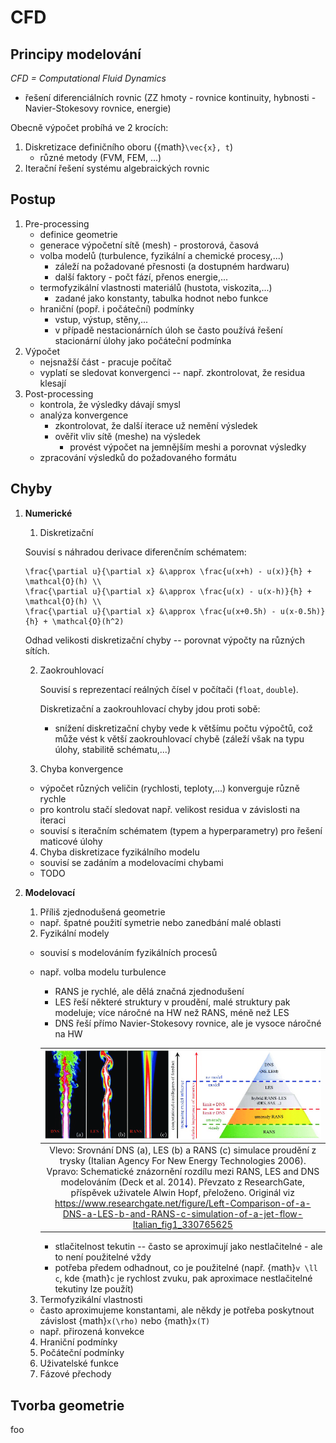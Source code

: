 # CFD 

## Principy modelování
*CFD = Computational Fluid Dynamics*
- řešení diferenciálních rovnic (ZZ hmoty - rovnice kontinuity, hybnosti - Navier-Stokesovy rovnice, energie)

Obecně výpočet probíhá ve 2 krocích:
1. Diskretizace definičního oboru ({math}`\vec{x}, t`)
    - různé metody (FVM, FEM, ...)
2. Iterační řešení systému algebraických rovnic

## Postup
1. Pre-processing
    - definice geometrie
    - generace výpočetní sítě (mesh) - prostorová, časová
    - volba modelů (turbulence, fyzikální a chemické procesy,...)
        - záleží na požadované přesnosti (a dostupném hardwaru)
        - další faktory - počt fází, přenos energie,...
    - termofyzikální vlastnosti materiálů (hustota, viskozita,...)
        - zadané jako konstanty, tabulka hodnot nebo funkce
    - hraniční (popř. i počáteční) podmínky
        - vstup, výstup, stěny,...
        - v případě nestacionárních úloh se často používá řešení stacionární úlohy jako počáteční podmínka
2. Výpočet
    - nejsnažší část - pracuje počítač
    - vyplatí se sledovat konvergenci -- např. zkontrolovat, že residua klesají
3. Post-processing
    - kontrola, že výsledky dávají smysl
    - analýza konvergence
        - zkontrolovat, že další iterace už nemění výsledek
        - ověřit vliv sítě (meshe) na výsledek
            - provést výpočet na jemnějším meshi a porovnat výsledky
    - zpracování výsledků do požadovaného formátu


## Chyby
1. **Numerické**
    1. Diskretizační

    Souvisí s náhradou derivace diferenčním schématem:
    ```{math}
    \frac{\partial u}{\partial x} &\approx \frac{u(x+h) - u(x)}{h} + \mathcal{O}(h) \\
    \frac{\partial u}{\partial x} &\approx \frac{u(x) - u(x-h)}{h} + \mathcal{O}(h) \\
    \frac{\partial u}{\partial x} &\approx \frac{u(x+0.5h) - u(x-0.5h)}{h} + \mathcal{O}(h^2)
    ```

    Odhad velikosti diskretizační chyby -- porovnat výpočty na různých sítích.

    2. Zaokrouhlovací

       Souvisí s reprezentací reálných čísel v počítači (`float`, `double`). 

       Diskretizační a zaokrouhlovací chyby jdou proti sobě:
       - snížení diskretizační chyby vede k většímu počtu výpočtů, což může vést k větší zaokrouhlovací chybě (záleží však na typu úlohy, stabilitě schématu,...)

    3. Chyba konvergence
    - výpočet různých veličin (rychlosti, teploty,...) konverguje různě rychle 
    - pro kontrolu stačí sledovat např. velikost residua v závislosti na iteraci
    - souvisí s iteračním schématem (typem a hyperparametry) pro řešení maticové úlohy

    4. Chyba diskretizace fyzikálního modelu
    - souvisí se zadáním a modelovacími chybami
    - TODO

2. **Modelovací**
    1. Příliš zjednodušená geometrie
    - např. špatné použití symetrie nebo zanedbání malé oblasti
    2. Fyzikální modely
    - souvisí s modelováním fyzikálních procesů
    - např. volba modelu turbulence
        - RANS je rychlé, ale dělá značná zjednodušení
        - LES řeší některé struktury v proudění, malé struktury pak modeluje; více náročné na HW než RANS, méně než LES
        - DNS řeší přímo Navier-Stokesovy rovnice, ale je vysoce náročné na HW

        | ![Obrázek - Srovnání RANS, LES a DNS](./img/rans_les_dns.png) |
        |:--:|
        | Vlevo: Srovnání DNS (a), LES (b) a RANS (c) simulace proudění z trysky (Italian Agency For New Energy Technologies 2006). Vpravo: Schematické znázornění rozdílu mezi RANS, LES and DNS modelováním (Deck et al. 2014). Převzato z ResearchGate, příspěvek uživatele Alwin Hopf, přeloženo. Originál viz https://www.researchgate.net/figure/Left-Comparison-of-a-DNS-a-LES-b-and-RANS-c-simulation-of-a-jet-flow-Italian_fig1_330765625 |

       - stlačitelnost tekutin -- často se aproximují jako nestlačitelné - ale to není použitelné vždy
       - potřeba předem odhadnout, co je použitelné (např. {math}`v \ll c`, kde {math}`c` je rychlost zvuku, pak aproximace nestlačitelné tekutiny lze použít)

    3. Termofyzikální vlastnosti
    - často aproximujeme konstantami, ale někdy je potřeba poskytnout závislost {math}`x(\rho)` nebo {math}`x(T)` 
    - např. přirozená konvekce

    4. Hraniční podmínky
    5. Počáteční podmínky
    6. Uživatelské funkce
    7. Fázové přechody


## Tvorba geometrie

foo
